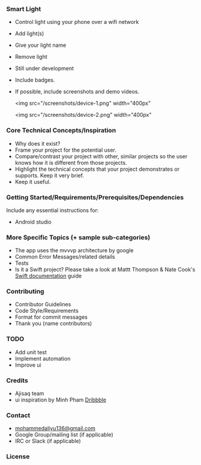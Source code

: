 ### Smart Light

- Control light using your phone over a wifi network
- Add light(s)
- Give your light name
- Remove light
- Still under development
- Include badges.
- If possible, include screenshots and demo videos.

    <img src="/screenshots/device-1.png" width="400px"</img> 

    <img src="/screenshots/device-2.png" width="400px"</img> 


### Core Technical Concepts/Inspiration

- Why does it exist?
- Frame your project for the potential user. 
- Compare/contrast your project with other, similar projects so the user knows how it is different from those projects.
- Highlight the technical concepts that your project demonstrates or supports. Keep it very brief.
- Keep it useful.

### Getting Started/Requirements/Prerequisites/Dependencies
Include any essential instructions for:
- Android studio

### More Specific Topics (+ sample sub-categories)
- The app uses the mvvvp architecture by google
- Common Error Messages/related details
- Tests
- Is it a Swift project? Please take a look at Mattt Thompson & Nate Cook's [Swift documentation](http://nshipster.com/swift-documentation/) guide

### Contributing
- Contributor Guidelines
- Code Style/Requirements
- Format for commit messages
- Thank you (name contributors)

### TODO
- Add unit test
- Implement automation
- Improve ui


### Credits
- Ajisaq team
- ui inspiration by Minh Pham [Dribbble](https://dribbble.com/shots/4864703-Smart-Home-Control)

### Contact
- mohammedaliyu136@gmail.com
- Google Group/mailing list (if applicable)
- IRC or Slack (if applicable)

### License
